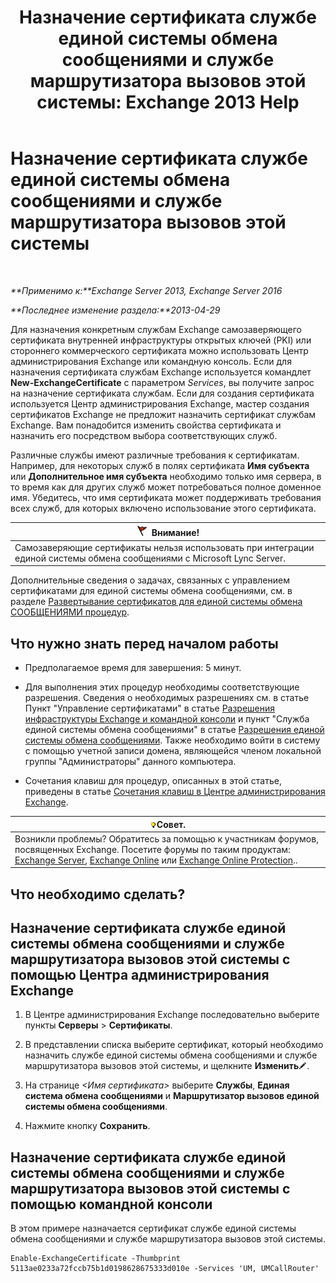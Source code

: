 ﻿---
title: 'Назначение сертификата службе единой системы обмена сообщениями и службе маршрутизатора вызовов этой системы: Exchange 2013 Help'
TOCTitle: Назначение сертификата службе единой системы обмена сообщениями и службе маршрутизатора вызовов этой системы
ms:assetid: 8a900e5f-9779-4213-92d7-ec157b15fbc5
ms:mtpsurl: https://technet.microsoft.com/ru-ru/library/Dn205140(v=EXCHG.150)
ms:contentKeyID: 54652126
ms.date: 04/30/2018
mtps_version: v=EXCHG.150
ms.translationtype: HT
---

# Назначение сертификата службе единой системы обмена сообщениями и службе маршрутизатора вызовов этой системы

 

_**Применимо к:**Exchange Server 2013, Exchange Server 2016_

_**Последнее изменение раздела:**2013-04-29_

Для назначения конкретным службам Exchange самозаверяющего сертификата внутренней инфраструктуры открытых ключей (PKI) или стороннего коммерческого сертификата можно использовать Центр администрирования Exchange или командную консоль. Если для назначения сертификата службам Exchange используется командлет **New-ExchangeCertificate** с параметром *Services*, вы получите запрос на назначение сертификата службам. Если для создания сертификата используется Центр администрирования Exchange, мастер создания сертификатов Exchange не предложит назначить сертификат службам Exchange. Вам понадобится изменить свойства сертификата и назначить его посредством выбора соответствующих служб.

Различные службы имеют различные требования к сертификатам. Например, для некоторых служб в полях сертификата **Имя субъекта** или **Дополнительное имя субъекта** необходимо только имя сервера, в то время как для других служб может потребоваться полное доменное имя. Убедитесь, что имя сертификата может поддерживать требования всех служб, для которых включено использование этого сертификата.

<table>
<thead>
<tr class="header">
<th><img src="images/Dd876857.Caution(EXCHG.150).gif" title="Внимание!" alt="Внимание!" />Внимание!</th>
</tr>
</thead>
<tbody>
<tr class="odd">
<td>Самозаверяющие сертификаты нельзя использовать при интеграции единой системы обмена сообщениями с Microsoft Lync Server.</td>
</tr>
</tbody>
</table>


Дополнительные сведения о задачах, связанных с управлением сертификатами для единой системы обмена сообщениями, см. в разделе [Развертывание сертификатов для единой системы обмена СООБЩЕНИЯМИ процедур](deploying-certificates-for-um-procedures-exchange-2013-help.md).

## Что нужно знать перед началом работы

  - Предполагаемое время для завершения: 5 минут.

  - Для выполнения этих процедур необходимы соответствующие разрешения. Сведения о необходимых разрешениях см. в статье Пункт "Управление сертификатами" в статье [Разрешения инфраструктуры Exchange и командной консоли](exchange-and-shell-infrastructure-permissions-exchange-2013-help.md) и пункт "Служба единой системы обмена сообщениями" в статье [Разрешения единой системы обмена сообщениями](unified-messaging-permissions-exchange-2013-help.md). Также необходимо войти в систему с помощью учетной записи домена, являющейся членом локальной группы "Администраторы" данного компьютера.

  - Сочетания клавиш для процедур, описанных в этой статье, приведены в статье [Сочетания клавиш в Центре администрирования Exchange](keyboard-shortcuts-in-the-exchange-admin-center-exchange-online-protection-help.md).

<table>
<thead>
<tr class="header">
<th><img src="images/Bb124558.tip(EXCHG.150).gif" title="Совет" alt="Совет" />Совет.</th>
</tr>
</thead>
<tbody>
<tr class="odd">
<td>Возникли проблемы? Обратитесь за помощью к участникам форумов, посвященных Exchange. Посетите форумы по таким продуктам: <a href="https://go.microsoft.com/fwlink/p/?linkid=60612">Exchange Server</a>, <a href="https://go.microsoft.com/fwlink/p/?linkid=267542">Exchange Online</a> или <a href="https://go.microsoft.com/fwlink/p/?linkid=285351">Exchange Online Protection</a>..</td>
</tr>
</tbody>
</table>


## Что необходимо сделать?

## Назначение сертификата службе единой системы обмена сообщениями и службе маршрутизатора вызовов этой системы с помощью Центра администрирования Exchange

1.  В Центре администрирования Exchange последовательно выберите пункты **Серверы** \> **Сертификаты**.

2.  В представлении списка выберите сертификат, который необходимо назначить службе единой системы обмена сообщениями и службе маршрутизатора вызовов этой системы, и щелкните **Изменить**![Значок редактирования](images/Bb124582.6f53ccb2-1f13-4c02-bea0-30690e6ea71d(EXCHG.150).gif "Значок редактирования").

3.  На странице *\<Имя сертификата\>* выберите **Службы**, **Единая система обмена сообщениями** и **Маршрутизатор вызовов единой системы обмена сообщениями**.

4.  Нажмите кнопку **Сохранить**.

## Назначение сертификата службе единой системы обмена сообщениями и службе маршрутизатора вызовов этой системы с помощью командной консоли

В этом примере назначается сертификат службе единой системы обмена сообщениями и службе маршрутизатора вызовов этой системы.

    Enable-ExchangeCertificate -Thumbprint 5113ae0233a72fccb75b1d0198628675333d010e -Services 'UM, UMCallRouter'

